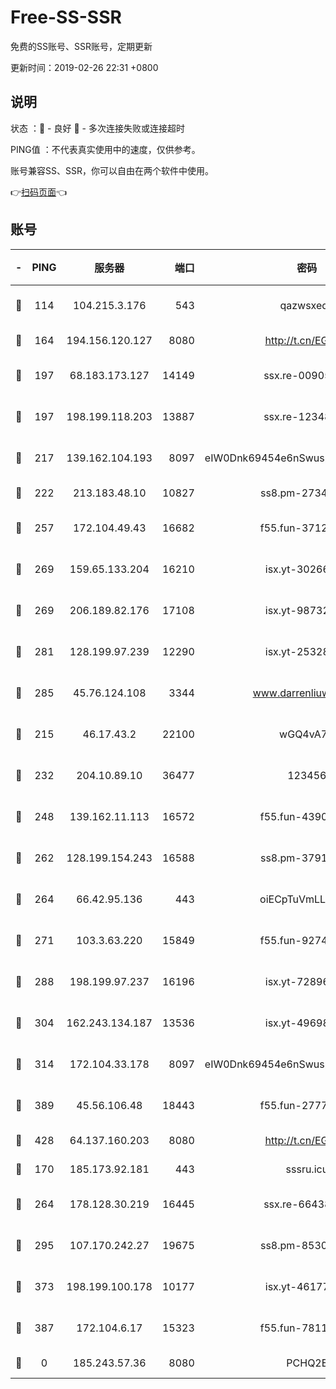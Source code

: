 # Free-SS-SSR

免费的SS账号、SSR账号，定期更新

更新时间：2019-02-26 22:31 +0800

## 说明

状态     ：🙂 - 良好 🙁 - 多次连接失败或连接超时

PING值   ：不代表真实使用中的速度，仅供参考。

账号兼容SS、SSR，你可以自由在两个软件中使用。

👉[扫码页面](https://liesauer.github.io/free-ss-ssr.github.io/)👈

## 账号

|-|PING|服务器|端口|密码|加密方式|区域|
|:----:|:----:|:-----:|-----:|:----:|:----:|:----:|
|🙂|114|104.215.3.176|543|qazwsxedc|aes-256-gcm|JP|
|🙂|164|194.156.120.127|8080|http://t.cn/EGJIyrl|rc4-md5|RU|
|🙂|197|68.183.173.127|14149|ssx.re-00905761|aes-256-cfb|US|
|🙂|197|198.199.118.203|13887|ssx.re-12348828|aes-256-cfb|US|
|🙂|217|139.162.104.193|8097|eIW0Dnk69454e6nSwuspv9DmS201tQ0D|aes-256-cfb|JP|
|🙂|222|213.183.48.10|10827|ss8.pm-27345710|rc4-md5|RU|
|🙂|257|172.104.49.43|16682|f55.fun-37126498|aes-256-cfb|SG|
|🙂|269|159.65.133.204|16210|isx.yt-30266739|aes-256-cfb|SG|
|🙂|269|206.189.82.176|17108|isx.yt-98732085|aes-256-cfb|SG|
|🙂|281|128.199.97.239|12290|isx.yt-25328979|aes-256-cfb|SG|
|🙂|285|45.76.124.108|3344|www.darrenliuwei.com|aes-256-cfb|AU|
|🙂|215|46.17.43.2|22100|wGQ4vA7D|aes-256-gcm|RU|
|🙂|232|204.10.89.10|36477|123456|aes-256-cfb|US|
|🙂|248|139.162.11.113|16572|f55.fun-43900311|aes-256-cfb|SG|
|🙂|262|128.199.154.243|16588|ss8.pm-37919199|aes-256-cfb|SG|
|🙂|264|66.42.95.136|443|oiECpTuVmLLxk4Ts|aes-256-cfb|US|
|🙂|271|103.3.63.220|15849|f55.fun-92746572|aes-256-cfb|SG|
|🙂|288|198.199.97.237|16196|isx.yt-72896102|aes-256-cfb|US|
|🙂|304|162.243.134.187|13536|isx.yt-49698511|aes-256-cfb|US|
|🙂|314|172.104.33.178|8097|eIW0Dnk69454e6nSwuspv9DmS201tQ0D|aes-256-cfb|SG|
|🙂|389|45.56.106.48|18443|f55.fun-27772788|aes-256-cfb|US|
|🙂|428|64.137.160.203|8080|http://t.cn/EGJIyrl|rc4-md5|CA|
|🙁|170|185.173.92.181|443|sssru.icu|rc4-md5|RU|
|🙁|264|178.128.30.219|16445|ssx.re-66438598|aes-256-cfb|SG|
|🙁|295|107.170.242.27|19675|ss8.pm-85305168|aes-256-cfb|US|
|🙁|373|198.199.100.178|10177|isx.yt-46177591|aes-256-cfb|US|
|🙁|387|172.104.6.17|15323|f55.fun-78116806|aes-256-cfb|US|
|🙁|0|185.243.57.36|8080|PCHQ2E|rc4-md5|US|
